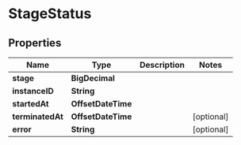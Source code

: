 

# StageStatus


## Properties

| Name | Type | Description | Notes |
|------------ | ------------- | ------------- | -------------|
|**stage** | **BigDecimal** |  |  |
|**instanceID** | **String** |  |  |
|**startedAt** | **OffsetDateTime** |  |  |
|**terminatedAt** | **OffsetDateTime** |  |  [optional] |
|**error** | **String** |  |  [optional] |



